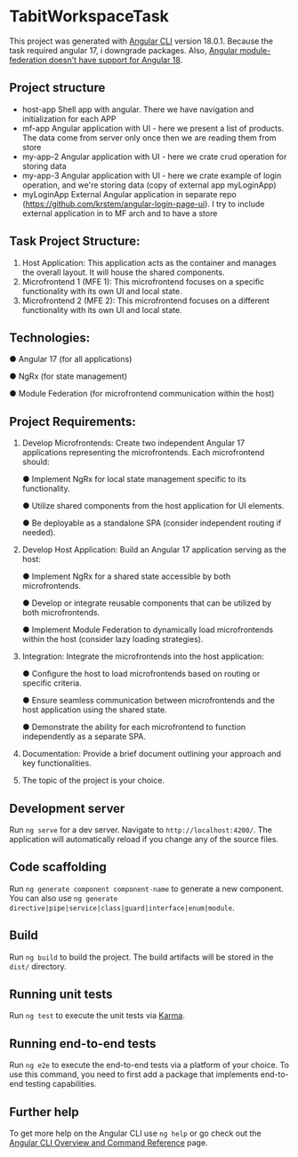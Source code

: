 # TabitWorkspaceTask

This project was generated with [Angular CLI](https://github.com/angular/angular-cli) version 18.0.1. Because the task required angular 17, i downgrade packages. Also, <ins>Angular module-federation doesn't have support for Angular 18</ins>.

## Project structure
- host-app Shell app with angular. There we have navigation and initialization for each APP
- mf-app Angular application with UI - here we present a list of products. The data come from server only once then we are reading them from store
- my-app-2 Angular application with UI - here we crate crud operation for storing data
- my-app-3 Angular application with UI - here we crate example of login operation, and we're storing data (copy of external app myLoginApp)
- myLoginApp External Angular application in separate repo (https://github.com/krstem/angular-login-page-ui). I try to include external application in to MF arch and to have a store

## Task Project Structure:
1. Host Application: This application acts as the container and manages the overall
   layout. It will house the shared components.
2. Microfrontend 1 (MFE 1): This microfrontend focuses on a specific functionality with
   its own UI and local state.
3. Microfrontend 2 (MFE 2): This microfrontend focuses on a different functionality with
   its own UI and local state.

## Technologies:
   ● Angular 17 (for all applications)

   ● NgRx (for state management)

   ● Module Federation (for microfrontend communication within the host)

## Project Requirements:
1. Develop Microfrontends: Create two independent Angular 17 applications
   representing the microfrontends. Each microfrontend should:
   
   ● Implement NgRx for local state management specific to its functionality.
   
   ● Utilize shared components from the host application for UI elements.
   
   ● Be deployable as a standalone SPA (consider independent routing if needed).
2. Develop Host Application: Build an Angular 17 application serving as the host:
   
   ● Implement NgRx for a shared state accessible by both microfrontends.
   
   ● Develop or integrate reusable components that can be utilized by both
   microfrontends.
   
   ● Implement Module Federation to dynamically load microfrontends within the
   host (consider lazy loading strategies).
3. Integration: Integrate the microfrontends into the host application:
   
   ● Configure the host to load microfrontends based on routing or specific criteria.
   
   ● Ensure seamless communication between microfrontends and the host
   application using the shared state.
   
   ● Demonstrate the ability for each microfrontend to function independently as a
   separate SPA.
4. Documentation: Provide a brief document outlining your approach and key
   functionalities.
5. The topic of the project is your choice.
## Development server

Run `ng serve` for a dev server. Navigate to `http://localhost:4200/`. The application will automatically reload if you change any of the source files.

## Code scaffolding

Run `ng generate component component-name` to generate a new component. You can also use `ng generate directive|pipe|service|class|guard|interface|enum|module`.

## Build

Run `ng build` to build the project. The build artifacts will be stored in the `dist/` directory.

## Running unit tests

Run `ng test` to execute the unit tests via [Karma](https://karma-runner.github.io).

## Running end-to-end tests

Run `ng e2e` to execute the end-to-end tests via a platform of your choice. To use this command, you need to first add a package that implements end-to-end testing capabilities.

## Further help

To get more help on the Angular CLI use `ng help` or go check out the [Angular CLI Overview and Command Reference](https://angular.dev/tools/cli) page.
